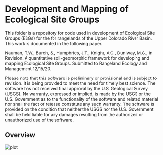 # Development and Mapping of Ecological Site Groups

This folder is a repository for code used in development of Ecological Site Groups (ESGs) for the for rangelands of the Upper Colorado River Basin. This work is documented in the following paper. 

Nauman, T.W., Burch, S., Humphries, J.T., Knight, A.C., Duniway, M.C., In Revision. A quantitative soil-geomorphic framework for developing and mapping Ecological Site Groups. Submitted to Rangeland Ecology and Management 12/15/20. 

Please note that this software is preliminary or provisional and is subject to revision. It is being provided to meet the need for timely best science. The software has not received final approval by the U.S. Geological Survey (USGS). No warranty, expressed or implied, is made by the USGS or the U.S. Government as to the functionality of the software and related material nor shall the fact of release constitute any such warranty. The software is provided on the condition that neither the USGS nor the U.S. Government shall be held liable for any damages resulting from the authorized or unauthorized use of the software.

## Overview

![plot](https://github.com/usgs/Predictive-Soil-Mapping/blob/master/ESGs/Fig1_FlowChart_white_repo.png?raw=true)


